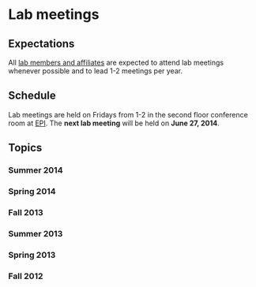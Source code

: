 # Lab meetings

## Expectations

All [lab members and affiliates](http://pulliamlab-ufl.github.io/people) are expected to attend lab meetings whenever possible and to lead 1-2 meetings per year.

## Schedule

Lab meetings are held on Fridays from 1-2 in the second floor conference room at [EPI](http://epi.ufl.edu "EPI @ UF"). The **next lab meeting** will be held on **June 27, 2014**.

## Topics

### Summer 2014

### Spring 2014

### Fall 2013

### Summer 2013

### Spring 2013

### Fall 2012

